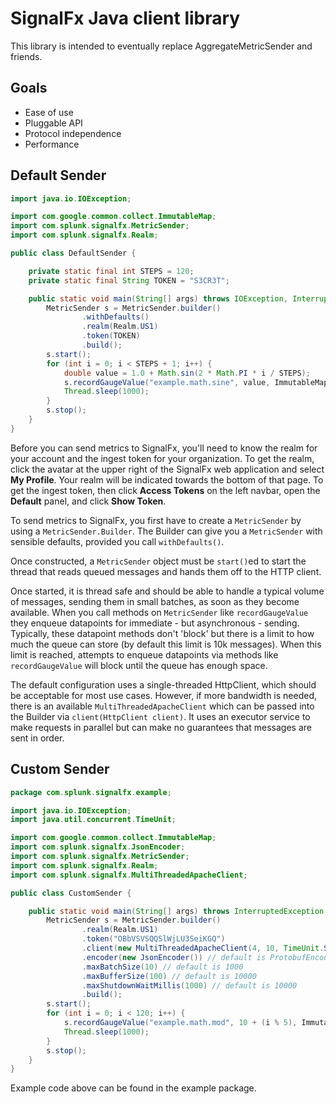 # SignalFx Java client library

This library is intended to eventually replace AggregateMetricSender and friends.

## Goals

* Ease of use
* Pluggable API
* Protocol independence
* Performance

## Default Sender

```java
import java.io.IOException;

import com.google.common.collect.ImmutableMap;
import com.splunk.signalfx.MetricSender;
import com.splunk.signalfx.Realm;

public class DefaultSender {

    private static final int STEPS = 120;
    private static final String TOKEN = "S3CR3T";

    public static void main(String[] args) throws IOException, InterruptedException {
        MetricSender s = MetricSender.builder()
                .withDefaults()
                .realm(Realm.US1)
                .token(TOKEN)
                .build();
        s.start();
        for (int i = 0; i < STEPS + 1; i++) {
            double value = 1.0 + Math.sin(2 * Math.PI * i / STEPS);
            s.recordGaugeValue("example.math.sine", value, ImmutableMap.of("class", "SimpleExample"));
            Thread.sleep(1000);
        }
        s.stop();
    }
}
```

Before you can send metrics to SignalFx, you'll need to know the realm for your account and the ingest token
for your organization. To get the realm, click the avatar at the upper right of the SignalFx web application
and select **My Profile**. Your realm will be indicated towards the bottom of that page. To get the ingest token,
then click **Access Tokens** on the left navbar, open the **Default** panel, and click **Show Token**.

To send metrics to SignalFx, you first have to create a `MetricSender` by using a `MetricSender.Builder`. The
Builder can give you a `MetricSender` with sensible defaults, provided you call `withDefaults()`.

Once constructed, a `MetricSender` object must be `start()`ed to start the thread that reads queued messages
and hands them off to the HTTP client.

Once started, it is thread safe and should be able to handle a typical volume of messages, sending
them in small batches, as soon as they become available. When you call methods on `MetricSender` like
`recordGaugeValue` they enqueue datapoints for immediate - but asynchronous - sending. Typically, these datapoint
methods don't 'block' but there is a limit to how much the queue can store (by default this limit is 10k
messages). When this limit is reached, attempts to enqueue datapoints via methods like `recordGaugeValue` will
block until the queue has enough space.

The default configuration uses a single-threaded HttpClient, which should be acceptable for most use cases. However,
if more bandwidth is needed, there is an available `MultiThreadedApacheClient` which can be passed into the Builder
via `client(HttpClient client)`. It uses an executor service to make requests in parallel but can make no guarantees
that messages are sent in order.

## Custom Sender

```java
package com.splunk.signalfx.example;

import java.io.IOException;
import java.util.concurrent.TimeUnit;

import com.google.common.collect.ImmutableMap;
import com.splunk.signalfx.JsonEncoder;
import com.splunk.signalfx.MetricSender;
import com.splunk.signalfx.Realm;
import com.splunk.signalfx.MultiThreadedApacheClient;

public class CustomSender {

    public static void main(String[] args) throws InterruptedException, IOException {
        MetricSender s = MetricSender.builder()
                .realm(Realm.US1)
                .token("OBbVSVSQQSlWjLU3SeiKGQ")
                .client(new MultiThreadedApacheClient(4, 10, TimeUnit.SECONDS)) // default is ApacheClient
                .encoder(new JsonEncoder()) // default is ProtobufEncoder
                .maxBatchSize(10) // default is 1000
                .maxBufferSize(100) // default is 10000
                .maxShutdownWaitMillis(1000) // default is 10000
                .build();
        s.start();
        for (int i = 0; i < 120; i++) {
            s.recordGaugeValue("example.math.mod", 10 + (i % 5), ImmutableMap.of("class", "CustomSender"));
            Thread.sleep(1000);
        }
        s.stop();
    }
}
```

Example code above can be found in the example package.
